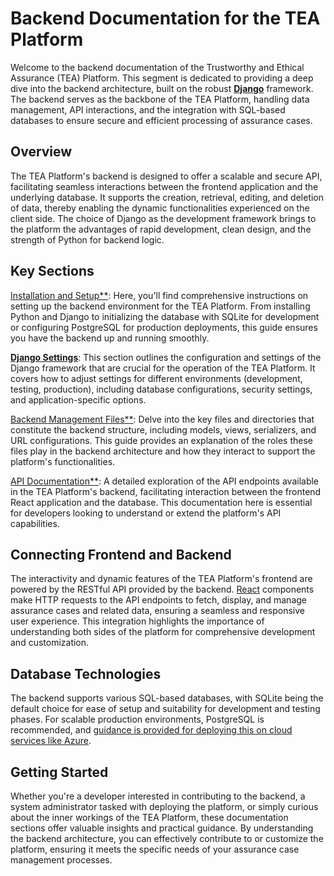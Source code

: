 # Backend Documentation for the TEA Platform

Welcome to the backend documentation of the Trustworthy and Ethical Assurance (TEA) Platform. This segment is dedicated to providing a deep dive into the backend architecture, built on the robust [**Django**](https://www.djangoproject.com/) framework. The backend serves as the backbone of the TEA Platform, handling data management, API interactions, and the integration with SQL-based databases to ensure secure and efficient processing of assurance cases.

## Overview

The TEA Platform's backend is designed to offer a scalable and secure API, facilitating seamless interactions between the frontend application and the underlying database. It supports the creation, retrieval, editing, and deletion of data, thereby enabling the dynamic functionalities experienced on the client side. The choice of Django as the development framework brings to the platform the advantages of rapid development, clean design, and the strength of Python for backend logic.

## Key Sections

[Installation and Setup**](installation.md): Here, you'll find comprehensive instructions on setting up the backend environment for the TEA Platform. From installing Python and Django to initializing the database with SQLite for development or configuring PostgreSQL for production deployments, this guide ensures you have the backend up and running smoothly.

[**Django Settings**](django-settings.md): This section outlines the configuration and settings of the Django framework that are crucial for the operation of the TEA Platform. It covers how to adjust settings for different environments (development, testing, production), including database configurations, security settings, and application-specific options.

[Backend Management Files**](backend-management-files.md): Delve into the key files and directories that constitute the backend structure, including models, views, serializers, and URL configurations. This guide provides an explanation of the roles these files play in the backend architecture and how they interact to support the platform's functionalities.

[API Documentation**](api/index.md): A detailed exploration of the API endpoints available in the TEA Platform's backend, facilitating interaction between the frontend React application and the database. This documentation here is essential for developers looking to understand or extend the platform's API capabilities.

## Connecting Frontend and Backend

The interactivity and dynamic features of the TEA Platform's frontend are powered by the RESTful API provided by the backend. [React](../frontend/index.md) components make HTTP requests to the API endpoints to fetch, display, and manage assurance cases and related data, ensuring a seamless and responsive user experience. This integration highlights the importance of understanding both sides of the platform for comprehensive development and customization.

## Database Technologies

The backend supports various SQL-based databases, with SQLite being the default choice for ease of setup and suitability for development and testing phases. For scalable production environments, PostgreSQL is recommended, and [guidance is provided for deploying this on cloud services like Azure](../deployment/azure.md).

## Getting Started

Whether you're a developer interested in contributing to the backend, a system administrator tasked with deploying the platform, or simply curious about the inner workings of the TEA Platform, these documentation sections offer valuable insights and practical guidance. By understanding the backend architecture, you can effectively contribute to or customize the platform, ensuring it meets the specific needs of your assurance case management processes.
